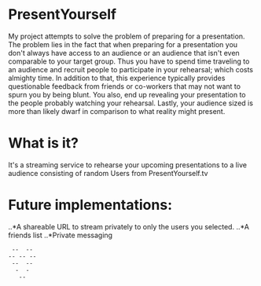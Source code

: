 # PresentYourself
My project attempts to solve the problem of preparing for a presentation.
The problem lies in the fact that when preparing for a presentation you don't always have access to an audience or an audience that isn't even comparable to your target group.  Thus you have to spend time traveling to an audience and recruit people to participate in your rehearsal; which costs almighty time. In addition to that, this experience typically provides questionable feedback from friends or co-workers that may not want to spurn you by being blunt. You also, end up revealing your presentation to the people probably watching your rehearsal. Lastly, your audience sized is more than likely dwarf in comparison to what reality might present.

# What is it?
It's a streaming service to rehearse your upcoming presentations to a live audience consisting of random Users from PresentYourself.tv

# Future implementations:

..*A shareable URL to stream privately to only the users you selected.
..*A friends list
..*Private messaging

     --  --
    -- -- --
     --  --
      -  -
       --
